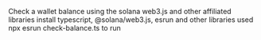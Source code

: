 Check a wallet balance using the solana web3.js and other affiliated libraries
install typescript, @solana/web3.js, esrun and other libraries used
npx esrun check-balance.ts to run
